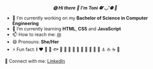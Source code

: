   ***<center><p align = "center"> 🌞 Hi there 🐾 I'm Toni ❁'◡'❁ 🐬 </p> </center>***

- 🔭 I’m currently working on my **Bachelor of Science in Computer Engineering**
- 🌱 I’m currently learning **HTML**, **CSS** and **JavaScript**
- 📫 How to reach me: [@](antoanetta23@gmail.com)
- 😄 Pronouns: **She/Her**
- ⚡  Fun fact: **I** ❤️ 🥽 🌊 🐟 🦞 🦑 🐡 🐙 🐳 🦐 🐋 🦀 🦈 🐠 ⚓ ⛵ ☕ 🍰 

🔗  Connect with me: [LinkedIn](www.linkedin.com/in/antoanetamutafchieva/)

<!-- 💻 📲 🚀 🌺 -->
